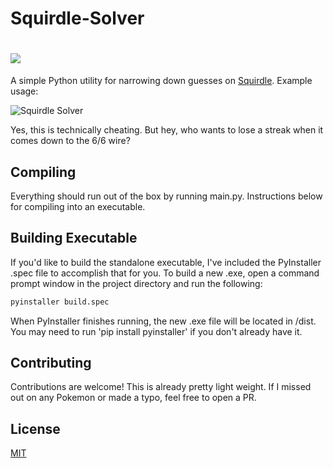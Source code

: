 # Squirdle-Solver
#  ![](https://i.ibb.co/0j5mbBy/Squirdle.png)
A simple Python utility for narrowing down guesses on [Squirdle](https://squirdle.fireblend.com/daily). Example usage:

![Squirdle Solver](https://i.ibb.co/LSLCFtG/Squirdle-Solver.gif)

Yes, this is technically cheating. But hey, who wants to lose a streak when it comes down to the 6/6 wire?

## Compiling

Everything should run out of the box by running main.py. Instructions below for compiling into an executable.

## Building Executable

If you'd like to build the standalone executable, I've included the PyInstaller .spec file to accomplish that for you. To build a new .exe, open a command prompt window in the project directory and run the following:

```python
pyinstaller build.spec
```
When PyInstaller finishes running, the new .exe file will be located in /dist. You may need to run 'pip install pyinstaller' if you don't already have it.


## Contributing
Contributions are welcome! This is already pretty light weight. If I missed out on any Pokemon or made a typo, feel free to open a PR.

## License
[MIT](https://choosealicense.com/licenses/mit/)

